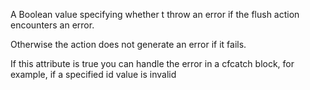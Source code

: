 A Boolean value specifying whether t throw an error if the flush action encounters an error. 

Otherwise the action does not generate an error if it fails. 

If this attribute is true you can handle the error in a cfcatch block, for example, if a specified id value is invalid